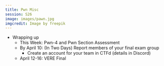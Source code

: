 ```yaml
---
title: Pwn Misc
session: S26
image: images/pawn.jpg
imgcredit: Image by freepik
---
```


* Wrapping up
    * This Week: Pwn-4 and Pwn Section Assessment
    * By April 10: (In Two Days) Report members of your final exam group
        * Create an account for your team in CTFd (details in Discord)
    * April 12-16: VERE Final

